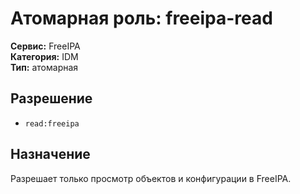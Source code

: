 # Атомарная роль: freeipa-read

**Сервис:** FreeIPA  
**Категория:** IDM  
**Тип:** атомарная

## Разрешение
- `read:freeipa`

## Назначение
Разрешает только просмотр объектов и конфигурации в FreeIPA.

